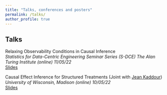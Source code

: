 ```yaml
---
title: "Talks, conferences and posters"
permalink: /talks/
author_profile: true
---
```


## Talks

Relaxing Observability Conditions in Causal Inference  
*Statistics for Data-Centric Engineering Seminar Series (S-DCE) The Alan Turing Institute (online) 11/05/22*  
[Slides](https://yuchen-zhu.github.io/files/S-DCE-talk.pdf)

Causal Effect Inference for Structured Treatments (Joint with [Jean Kaddour](https://jeankaddour.com))  
*University of Wisconsin, Madison (online) 10/05/22*  
[Slides](https://yuchen-zhu.github.io/files/SIN-uwmadison.pdf)

